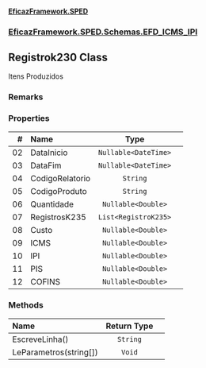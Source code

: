 #### [EficazFramework.SPED](EficazFrameworkSPED.md 'EficazFramework SPED')
### [EficazFramework.SPED.Schemas.EFD_ICMS_IPI](EficazFramework.SPED.Schemas.EFD_ICMS_IPI.md 'EficazFramework.SPED.Schemas.EFD_ICMS_IPI')

## Registrok230 Class

Itens Produzidos

### Remarks
### Properties

| # | Name | Type | |
| ---: | :--- | :---: | :--- |
| 02 | DataInicio | `Nullable<DateTime>` |  |
| 03 | DataFim | `Nullable<DateTime>` |  |
| 04 | CodigoRelatorio | `String` |  |
| 05 | CodigoProduto | `String` |  |
| 06 | Quantidade | `Nullable<Double>` |  |
| 07 | RegistrosK235 | `List<RegistroK235>` |  |
| 08 | Custo | `Nullable<Double>` |  |
| 09 | ICMS | `Nullable<Double>` |  |
| 10 | IPI | `Nullable<Double>` |  |
| 11 | PIS | `Nullable<Double>` |  |
| 12 | COFINS | `Nullable<Double>` |  |
### Methods

| Name | Return Type | |
| :--- | :---: | :--- |
| EscreveLinha() | `String` |  |
| LeParametros(string[]) | `Void` |  |
